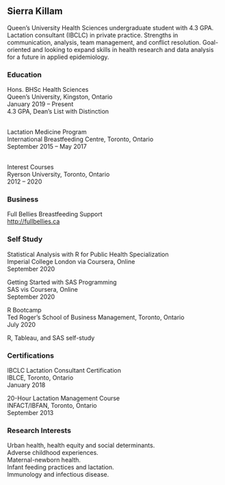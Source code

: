 ## Sierra Killam

Queen’s University Health Sciences undergraduate student with 4.3 GPA. Lactation consultant (IBCLC) in private practice. Strengths in communication, analysis, team management, and conflict resolution. Goal-oriented and looking to expand skills in health research and data analysis for a future in applied epidemiology. 

### Education

Hons. BHSc Health Sciences
<br> Queen’s University, Kingston, Ontario
<br>January 2019 – Present
<br>4.3 GPA, Dean’s List with Distinction

<br>Lactation Medicine Program
<br>International Breastfeeding Centre, Toronto, Ontario
<br>September 2015 – May 2017

<br>Interest Courses
<br>Ryerson University, Toronto, Ontario
<br>2012 – 2020

### Business
Full Bellies Breastfeeding Support
<br>http://fullbellies.ca

### Self Study

Statistical Analysis with R for Public Health Specialization
<br>Imperial College London via Coursera, Online
<br>September 2020

Getting Started with SAS Programming
<br>SAS vis Coursera, Online
<br>September 2020

R Bootcamp
<br>Ted Roger’s School of Business Management, Toronto, Ontario
<br>July 2020

R, Tableau, and SAS self-study

### Certifications

IBCLC Lactation Consultant Certification
<br>IBLCE, Toronto, Ontario
<br>January 2018

20-Hour Lactation Management Course
<br>INFACT/IBFAN, Toronto, Ontario 
<br>September 2013

### Research Interests

Urban health, health equity and social determinants. 
<br>Adverse childhood experiences. 
<br>Maternal-newborn health. 
<br>Infant feeding practices and lactation. 
<br>Immunology and infectious disease. 

